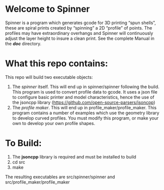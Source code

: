 

# Welcome to Spinner

Spinner is a program which generates gcode for 3D printing “spun
shells”, these are spiral prints created by “spinning” a 2D “profile” of
points. The profiles may have extraordinary overhangs and Spinner will
continuously adjust the layer height to insure a clean print. See the
complete Manual in the ***doc*** directory.

# What this repo contains:

This repo will build two executable objects:

1.  The *spinner* itself. This will end up in spinner/spinner following
    the build. This program is used to convert profile data to gcode. It
    uses a json file to configure basic printer and model
    characteristics, hence the use of the jsoncpp library
    (<https://github.com/open-source-parsers/jsoncpp>)
2.  The *profile maker*. This will end up in profile_maker/profile_maker.
    This program contains a number of examples which use the geometry
    library to develop curved profiles. You must modify this program, or
    make your own to develop your own profile shapes.

# To Build:

1.  The **jsoncpp** library is required and must be installed to build
2.  cd src
3.  make

The resulting executables are src/spinner/spinner and
src/profile_maker/profile_maker

